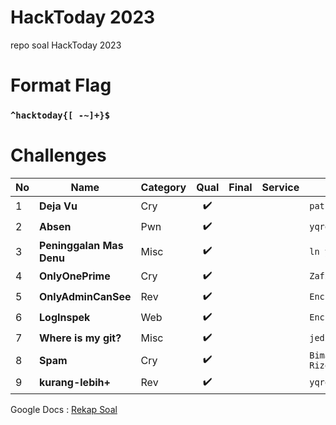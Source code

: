 # HackToday 2023
repo soal HackToday 2023

# Format Flag
### `^hacktoday{[ -~]+}$` ###

# Challenges
| No 	| Name                     	| Category 	| Qual 	| Final 	| Service 	| Author        	|
|----	|--------------------------	|----------	|:------: |-------	|---------	|---------------|
| 1  	| **Deja Vu**               | Cry      	| ✔️    	|       	|         	| `patsac#9402` 	|
| 2  	| **Absen**                	| Pwn      	| ✔️    	|       	|         	| `yqroo#2166`  	|
| 3  	| **Peninggalan Mas Denu** 	| Misc     	| ✔️    	|       	|         	| `ln y#1800`   	|
| 4  	| **OnlyOnePrime** 	        | Cry     	| ✔️    	|       	|         	| `ZafiN#5650`   	|
| 5  	| **OnlyAdminCanSee** 	    | Rev     	| ✔️    	|       	|         	| `Encrypted#0166`|
| 6  	| **LogInspek** 	          | Web     	| ✔️    	|       	|         	| `Encrypted#0166`|
| 7   | **Where is my git?**      | Misc      | ✔️      |           |           | `jedi#5782`       |
| 8   | **Spam**                  | Cry       | ✔️      |         |           | `Bima Rizqy#8070`       |
| 9   | **kurang-lebih+**         | Rev       | ✔️      |           |           | `yqroo#2166`        |

Google Docs : [Rekap Soal](https://docs.google.com/document/d/1Jkl5ULk40FsfhADBwwzSAZdu2R5L2Sa29-jTCr5_meM/edit?usp=sharing)
